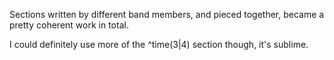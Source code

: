 Sections written by different band members, and pieced together, became a pretty coherent work in total.

I could definitely use more of the ^time(3|4) section though, it's sublime.
